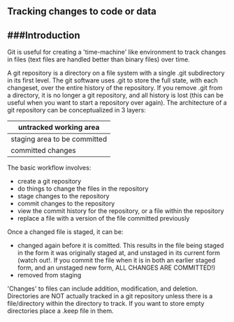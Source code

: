 Tracking changes to code or data
-

###Introduction
-
Git is useful for creating a 'time-machine' like environment to track changes in files (text files
are handled better than binary files) over time.

A git repository is a directory on a file system with a single .git subdirectory in its first level.  The git software uses .git
to store the full state, with each changeset, over the entire history of the repository.  If you remove .git from a directory,
it is no longer a git repository, and all history is lost (this can be useful when you want to start a repository over again).
The architecture of a git repository can be conceptualized in 3 layers:

| untracked working area   |
| ------------- |
| staging area to be committed      |
| committed changes      |


The basic workflow involves:

  + create a git repository
  + do things to change the files in the repository
  + stage changes to the repository
  + commit changes to the repository
  + view the commit history for the repository, or a file within the repository
  + replace a file with a version of the file committed previously

Once a changed file is staged, it can be:

  + changed again before it is comitted. This results in the file being staged in the form it was originally staged at, and unstaged in its current form
  (watch out!.  If you commit the file when it is in both an earlier staged form, and an unstaged new form, ALL CHANGES ARE COMMITTED!)
  + removed from staging

'Changes' to files can include addition, modification, and deletion.
Directories are NOT actually tracked in a git repository unless there is a file/directory within the directory to track. If you want to store empty directories
place a .keep file in them.


